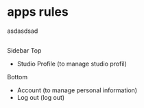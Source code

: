 # apps rules

asdasdsad

## 

Sidebar
Top
- Studio Profile (to manage studio profil)

Bottom
- Account (to manage personal information)
- Log out (log out)